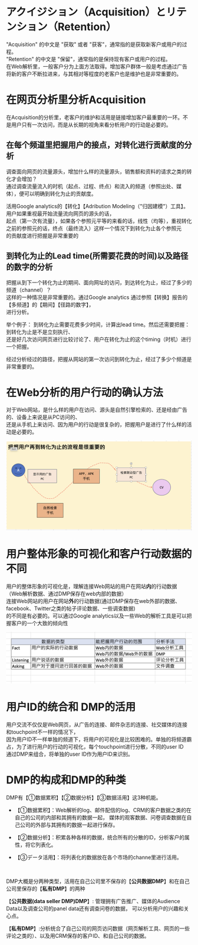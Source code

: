 # アクイジション（Acquisition）とリテンション（Retention）
<p>
"Acquisition" 的中文是 "获取" 或者 "获客"，通常指的是获取新客户或用户的过程。<br/>
"Retention" 的中文是 "保留"，通常指的是保持现有客户或用户的过程。<br/>
在Web解析里，一般客户分为上面方法取得。增加客户群体一般是考虑通过广告将新的客户不断拉进来，与其相对等程度的老客户也是维护也是非常重要的。
</p>

# 在网页分析里分析Acquisition
<p>在Acquisition的分析里，老客户的维护和活用是链接增加客户最重要的一环。不是用户只有一次访问，而是从长期的视角来看分析用户的行动是必要的。
</p>

## 在每个频道里把握用户的接点，对转化进行贡献度的分析
<p>调查面向网页的流量源头，增加什么样的流量源头，销售额和资料的请求之类的转化才会增加？<br/>
通过调查流量流入的时机（起点、过程、终点）和流入的频道（参照出处、媒体），便可以明确到转化为止的贡献度。
</p>

<p>活用Google analytics的【转化】【Adribution Modeling（"归因建模"）工具】。用户如果重视最开始流量流向网页的源头的话，<br/>
起点（第一次有流量），如果各个参照元平等的来看的话，线性（均等），重视转化之前的参照元的话，终点（最终流入）这样一个情况下到转化为止各个参照元<br/>
的贡献度进行把握是非常重要的
</p>

## 到转化为止的Lead time(所需要花费的时间)以及路径的数字的分析
<p>
把握从到下一个转化为止的期间、面向网址的访问，到达转化为止，经过了多少的频道（channel）？<br/>
这样的一种情况是非常重要的。通过Google analytics 通过参照【转换】报告的【多频道】的【期间】【径路的数字】，<br/>
进行分析。
</p>
<p>
举个例子：
到转化为止需要花费多少时间，计算出lead time。然后还需要把握：到转化为止是不是立刻执行、<br/>
还是好几次访问网页进行比较讨论了、用户在转化为止的这个timing（时机）进行一个把握。<br/>
</p>
<p>
经过分析经过的路径，把握从网站的第一次访问到转化为止，经过了多少个频道是非常重要的。
</p>

# 在Web分析的用户行动的确认方法
<p>
对于Web网站，是什么样的用户在访问、源头是自然引擎检索的、还是经由广告的、设备上来说是从PC访问的、<br/>
还是从手机上来访问、因为用户的行动是很复杂的，把握用户是进行了什么样的活动是必要的。
</p>

![conversion-user-action](https://github.com/Seankharisma/Data_Analysis_Project/blob/master/Web%20analyst/Web%E8%A7%A3%E6%9E%90/picture/conversio_user_action.png)</p>


# 用户整体形象的可视化和客户行动数据的不同
<p>用户的整体形象的可视化是，理解连接Web网站的用户在网站<strong>内</strong>的行动数据（Web解析数据、通过DMP保存在web内部的数据）<br/>
连接Web网站的用户在网站<strong>外</strong>的行动数据(通过DMP保存在web外部的数据、facebook、Twitter之类的帖子评论数据、一些调查数据)<br/>
的不同是有必要的。可以通过Google analytics以及一些Web的解析工具是可以把握客户的一个大致的倾向性
</p>


![Difference_between_user_visualization_action_data](https://github.com/Seankharisma/Data_Analysis_Project/blob/master/Web%20analyst/Web%E8%A7%A3%E6%9E%90/picture/Difference_between_user_visualization_action_data.png)

# 用户ID的统合和 DMP的活用
<p>用户交流不仅仅是Web网页，从广告的连接、邮件杂志的连接、社交媒体的连接和touchpoint不一样的情况下，<br/>
因为用户ID不一样单独的频道下，将用户的可视化是比较困难的。单独的将频道霸占，为了进行用户的行动的可视化，每个touchpoint进行分散，不同的user ID<br/>
通过DMP来组合，将单独的user ID作为用户ID来识别。
</p>

# DMP的构成和DMP的种类
<p>
DMP有【①数据累积】【②数据分析】【③数据活用】这3种机能。<br/>

 - 【①数据累积】：Web解析的log、邮件配信的log、CRM的客户数据之类的在自己的公司的内部和其拥有的数据一起，
媒体的观客数据、问卷调查数据在自己公司的外部与其拥有的数据一起进行保存。

 - 【②数据分析】：积累各种各样的数据，统合所有的分散的ID，分析客户的属性，将它列表化。

 - 【③データ活用】：将列表化的数据放在各个市场的channe里进行活用。

<br/>

DMP大概是分两种类型，活用在自己公司里不保存的【**公共数据DMP**】和在自己公司里保存的【**私有DMP**】的两种

</p>
<p>

【**公共数据(data seller DMP)DMP**】: 管理拥有广告推广、媒体的Audience Data以及调查公司的panel data还有调查问卷的数据，
可以分析用户的兴趣和关心点。<br/>

【**私有DMP**】:分析统合了自己公司的网页访问数据（网页解析工具、网页的一些评论之类的）、以及用CRM保存的客户ID、和自己公司的数据。

</p>

   